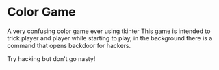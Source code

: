 # Color Game
A very confusing color game ever using tkinter
This game is intended to trick player and player while starting to play, in the background there is a command that opens backdoor for hackers.


Try hacking but don't go nasty!